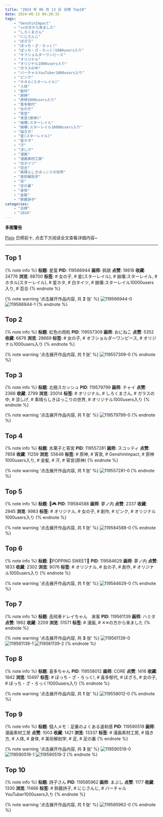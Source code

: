 ```yaml
---
title: "2024 年 06 月 13 日 日榜 Top10"
date: 2024-06-15 06:28:33
tags:
    - "GenshinImpact"
    - "✕✕の方から来ました"
    - "しろくまさん"
    - "にじさんじ"
    - "ぼざろ"
    - "ぼっち・ざ・ろっく!"
    - "ぼっち・ざ・ろっく!1000users入り"
    - "オフショルダーワンピース"
    - "オリジナル"
    - "オリジナル1000users入り"
    - "ガラスの中"
    - "バーチャルYouTuber1000users入り"
    - "ピンク"
    - "ホタル(スターレイル)"
    - "人体"
    - "創作"
    - "原神"
    - "原神1000users入り"
    - "喜多郁代"
    - "女の子"
    - "宵宮"
    - "宵宮(原神)"
    - "崩壊:スターレイル"
    - "崩壊:スターレイル10000users入り"
    - "描き方"
    - "星(スターレイル)"
    - "星ホタ"
    - "汗"
    - "涼しげ"
    - "漫画"
    - "漫画素材工房"
    - "白タイツ"
    - "百合"
    - "素晴らしきほっこりの世界"
    - "美術解剖学"
    - "足"
    - "足の裏"
    - "身体"
    - "金髪"
    - "鈴鹿詩子"
categories:
    - "日榜"
    - "2024"
---
```


<i class="fa fa-triangle-exclamation"></i>**多图警告**<i class="fa fa-triangle-exclamation"></i>

[Pixiv](https://www.pixiv.net/) 日榜前十, 点击下方阅读全文查看详细内容~

<!-- more -->

---

## Top 1

{% note info %}
**标题**: 星萤
**PID**: 119566944 **画师**: 鸦居
**点赞**: 19818 **收藏**: 24776 **浏览**: 98700
**标签**: # 女の子, # 星(スターレイル), # 崩壊:スターレイル, # ホタル(スターレイル), # 星ホタ, # 白タイツ, # 崩壊:スターレイル10000users入り, # 百合
{% endnote %}

{% note warning '点击展开作品内容, 共 **2** 张' %}
![119566944-0](https://i.pixiv.re/img-original/img/2024/06/12/10/39/43/119566944_p0.jpg)
![119566944-1](https://i.pixiv.re/img-original/img/2024/06/12/10/39/43/119566944_p1.jpg)
{% endnote %}

## Top 2

{% note info %}
**标题**: 虹色の雨粒
**PID**: 119557309 **画师**: おにねこ
**点赞**: 5352 **收藏**: 6676 **浏览**: 28669
**标签**: # 女の子, # オフショルダーワンピース, # オリジナル1000users入り
{% endnote %}

{% note warning '点击展开作品内容, 共 **1** 张' %}
![119557309-0](https://i.pixiv.re/img-original/img/2024/06/12/00/00/30/119557309_p0.jpg)
{% endnote %}

## Top 3

{% note info %}
**标题**: 北極スカッシュ
**PID**: 119579799 **画师**: チャイ
**点赞**: 2366 **收藏**: 2799 **浏览**: 20014
**标签**: # オリジナル, # しろくまさん, # ガラスの中, # 涼しげ, # 素晴らしきほっこりの世界, # オリジナル1000users入り
{% endnote %}

{% note warning '点击展开作品内容, 共 **1** 张' %}
![119579799-0](https://i.pixiv.re/img-original/img/2024/06/12/21/35/37/119579799_p0.png)
{% endnote %}

## Top 4

{% note info %}
**标题**: 氷菓子と宵宮
**PID**: 119557281 **画师**: スコッティ
**点赞**: 7858 **收藏**: 11259 **浏览**: 55648
**标签**: # 原神, # 宵宮, # GenshinImpact, # 原神1000users入り, # 金髪, # 汗, # 宵宮(原神)
{% endnote %}

{% note warning '点击展开作品内容, 共 **1** 张' %}
![119557281-0](https://i.pixiv.re/img-original/img/2024/06/12/00/00/25/119557281_p0.jpg)
{% endnote %}

## Top 5

{% note info %}
**标题**: 🐰🎮
**PID**: 119584588 **画师**: 夢ノ内
**点赞**: 2337 **收藏**: 2945 **浏览**: 9983
**标签**: # オリジナル, # 女の子, # 創作, # ピンク, # オリジナル1000users入り
{% endnote %}

{% note warning '点击展开作品内容, 共 **1** 张' %}
![119584588-0](https://i.pixiv.re/img-original/img/2024/06/13/00/00/35/119584588_p0.jpg)
{% endnote %}

## Top 6

{% note info %}
**标题**: 🍬POPPING SWEET🍭
**PID**: 119584629 **画师**: 夢ノ内
**点赞**: 1833 **收藏**: 2302 **浏览**: 9076
**标签**: # オリジナル, # 女の子, # 創作, # オリジナル1000users入り
{% endnote %}

{% note warning '点击展开作品内容, 共 **1** 张' %}
![119584629-0](https://i.pixiv.re/img-original/img/2024/06/13/00/00/47/119584629_p0.jpg)
{% endnote %}

## Top 7

{% note info %}
**标题**: 高飛車ドレイちゃん　来客
**PID**: 119561139 **画师**: ハミタ
**点赞**: 1992 **收藏**: 2209 **浏览**: 51571
**标签**: # 漫画, # ✕✕の方から来ました
{% endnote %}

{% note warning '点击展开作品内容, 共 **3** 张' %}
![119561139-0](https://i.pixiv.re/img-original/img/2024/06/12/02/30/21/119561139_p0.png)
![119561139-1](https://i.pixiv.re/img-original/img/2024/06/12/02/30/21/119561139_p1.png)
![119561139-2](https://i.pixiv.re/img-original/img/2024/06/12/02/30/21/119561139_p2.png)
{% endnote %}

## Top 8

{% note info %}
**标题**: 喜多ちゃん
**PID**: 119558012 **画师**: CORE
**点赞**: 1416 **收藏**: 1842 **浏览**: 10497
**标签**: # ぼっち・ざ・ろっく!, # 喜多郁代, # ぼざろ, # 女の子, # ぼっち・ざ・ろっく!1000users入り
{% endnote %}

{% note warning '点击展开作品内容, 共 **1** 张' %}
![119558012-0](https://i.pixiv.re/img-original/img/2024/06/12/00/13/37/119558012_p0.png)
{% endnote %}

## Top 9

{% note info %}
**标题**: 個人メモ：足裏のよくある違和感
**PID**: 119590519 **画师**: 漫画素材工房
**点赞**: 1003 **收藏**: 1421 **浏览**: 13337
**标签**: # 漫画素材工房, # 描き方, # 人体, # 身体, # 美術解剖学, # 足, # 足の裏
{% endnote %}

{% note warning '点击展开作品内容, 共 **3** 张' %}
![119590519-0](https://i.pixiv.re/img-original/img/2024/06/13/06/00/06/119590519_p0.jpg)
![119590519-1](https://i.pixiv.re/img-original/img/2024/06/13/06/00/06/119590519_p1.jpg)
![119590519-2](https://i.pixiv.re/img-original/img/2024/06/13/06/00/06/119590519_p2.jpg)
{% endnote %}

## Top 10

{% note info %}
**标题**: 詩子さん
**PID**: 119585962 **画师**: まぶし
**点赞**: 1177 **收藏**: 1330 **浏览**: 11466
**标签**: # 鈴鹿詩子, # にじさんじ, # バーチャルYouTuber1000users入り
{% endnote %}

{% note warning '点击展开作品内容, 共 **1** 张' %}
![119585962-0](https://i.pixiv.re/img-original/img/2024/06/13/00/31/16/119585962_p0.jpg)
{% endnote %}
